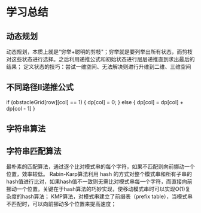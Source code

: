 # 学习总结
## 动态规划
动态规划，本质上就是“穷举+聪明的剪枝"；穷举就是要列举出所有状态，而剪枝对这些状态进行选择。之后利用递推公式和初始状态进行层层递推直到求出最后的结果；
定义状态的技巧：尝试一维空间、无法解决则进行升维到二维、三维空间

## 不同路径II递推公式
if (obstacleGrid[row][col] == 1) {
    dp[col] = 0;
} else {
    dp[col] = dp[col] + dp[col - 1]
}

## 字符串算法
## 字符串匹配算法
最朴素的匹配算法，通过逐个比对模式串的每个字符，如果不匹配则向前挪动一个位置，效率较低。
Rabin-Karp算法利用 hash 的方式对整个模式串和所有子串的hash值进行比对，如果hash值不一致则无需比对模式串每一个字符，而直接向前挪动一个位置。关键在于hash算法的巧妙实现，使移动模式串时可以实现O(1)复杂度的hash算法；
KMP算法，对模式串建立了前缀表（prefix table），当模式串不匹配时，可以向前挪动多个位置来提高速度；

